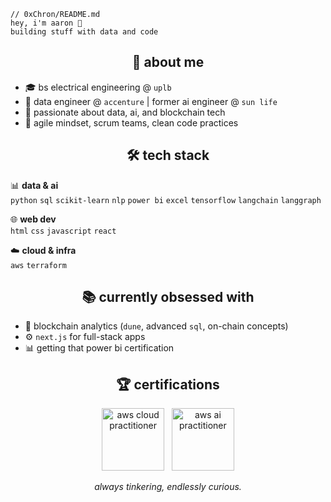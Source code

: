 ```
// 0xChron/README.md
hey, i'm aaron 👋
building stuff with data and code
```

<h2 align="center">🧠 about me</h2>

- 🎓 bs electrical engineering @ `uplb`  
- 💼 data engineer @ `accenture` | former ai engineer @ `sun life`  
- 🌱 passionate about data, ai, and blockchain tech 
- 🤝 agile mindset, scrum teams, clean code practices

<h2 align="center">🛠️ tech stack</h2>

📊 **data & ai**  
`python` `sql` `scikit-learn` `nlp` `power bi` `excel` `tensorflow` `langchain` `langgraph`

🌐 **web dev**  
`html` `css` `javascript` `react`

☁️ **cloud & infra**  
`aws` `terraform`

<h2 align="center">📚 currently obsessed with</h2>

- 🧠 blockchain analytics (`dune`, advanced `sql`, on-chain concepts)  
- ⚙️ `next.js` for full-stack apps  
- 📊 getting that power bi certification  

<h2 align="center">🏆 certifications</h2>
<p align="center">
  <img src="https://images.credly.com/images/00634f82-b07f-4bbd-a6bb-53de397fc3a6/image.png" alt="aws cloud practitioner" height="100"/>
  &nbsp;
  <img src="https://images.credly.com/size/340x340/images/4d4693bb-530e-4bca-9327-de07f3aa2348/image.png" alt="aws ai practitioner" height="100"/>
</p>

<p align="center"><i>always tinkering, endlessly curious.</i></p>

